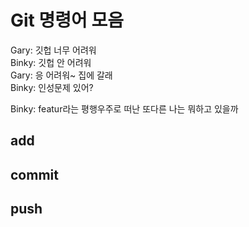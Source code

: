 # Git 명령어 모음

Gary: 깃헙 너무 어려워  
Binky: 깃헙 안 어려워  
Gary: 응 어려워~ 집에 갈래  
Binky: 인성문제 있어?

Binky: featur라는 평행우주로 떠난 또다른 나는 뭐하고 있을까
## add

## commit

## push
